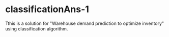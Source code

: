 # classificationAns-1
Tthis is a solution for "Warehouse demand prediction to optimize inventory" using classification algorithm.
